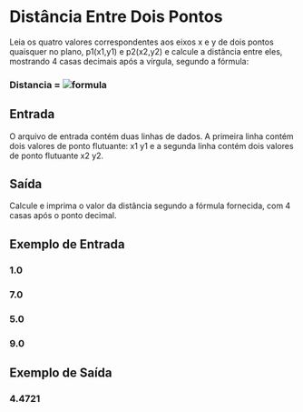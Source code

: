 # Distância Entre Dois Pontos
Leia os quatro valores correspondentes aos eixos x e y de dois pontos quaisquer no plano, p1(x1,y1) e p2(x2,y2) e calcule a distância entre eles, mostrando 4 casas decimais após a vírgula, segundo a fórmula:

### Distancia = ![formula](https://resources.beecrowd.com.br/gallery/images/problems/UOJ_1015.png)

## Entrada
O arquivo de entrada contém duas linhas de dados. A primeira linha contém dois valores de ponto flutuante: x1 y1 e a segunda linha contém dois valores de ponto flutuante x2 y2.

## Saída
Calcule e imprima o valor da distância segundo a fórmula fornecida, com 4 casas após o ponto decimal.

## Exemplo de Entrada	
### 1.0
### 7.0
### 5.0
### 9.0

## Exemplo de Saída
### 4.4721